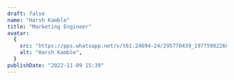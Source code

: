 ```yaml
---
draft: false
name: "Harsh Kamble"
title: "Marketing Engineer"
avatar:
  {
    src: "https://pps.whatsapp.net/v/t61.24694-24/295770439_197759822602409_7357921378432465341_n.jpg?ccb=11-4&oh=01_AdTV35uO9w-gGU6elt8ehpUbjjHYtQ5KodF-xBo6PbMdqQ&oe=648C79D5",
    alt: "Harsh Kamble",
  }
publishDate: "2022-11-09 15:39"
---
```

